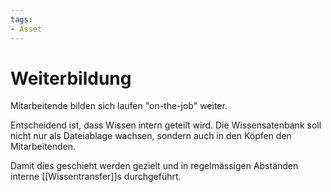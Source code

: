 ```yaml
---
tags:
- Asset
---
```

# Weiterbildung

Mitarbeitende bilden sich laufen "on-the-job" weiter.

Entscheidend ist, dass Wissen intern geteilt wird. Die Wissensatenbank soll  nicht nur als Dateiablage wachsen, sondern auch in den Köpfen den Mitarbeitenden.

Damit dies geschieht werden gezielt und in regelmässigen Abständen interne [[Wissentransfer]]s durchgeführt.